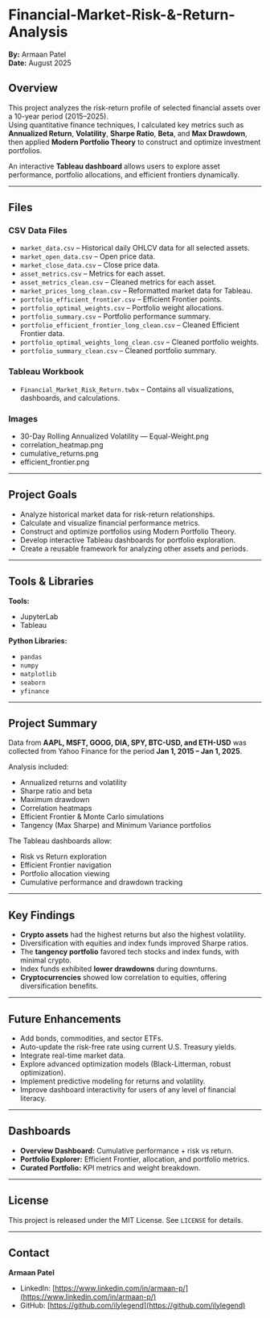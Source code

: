 # Financial-Market-Risk-&-Return-Analysis

**By:** Armaan Patel  
**Date:** August 2025  

## Overview
This project analyzes the risk-return profile of selected financial assets over a 10-year period (2015–2025).  
Using quantitative finance techniques, I calculated key metrics such as **Annualized Return**, **Volatility**, **Sharpe Ratio**, **Beta**, and **Max Drawdown**, then applied **Modern Portfolio Theory** to construct and optimize investment portfolios.  

An interactive **Tableau dashboard** allows users to explore asset performance, portfolio allocations, and efficient frontiers dynamically.

---

## Files
### CSV Data Files
- `market_data.csv` – Historical daily OHLCV data for all selected assets.
- `market_open_data.csv` – Open price data.
- `market_close_data.csv` – Close price data.
- `asset_metrics.csv` – Metrics for each asset.
- `asset_metrics_clean.csv` – Cleaned metrics for each asset.
- `market_prices_long_clean.csv` – Reformatted market data for Tableau.
- `portfolio_efficient_frontier.csv` – Efficient Frontier points.
- `portfolio_optimal_weights.csv` – Portfolio weight allocations.
- `portfolio_summary.csv` – Portfolio performance summary.
- `portfolio_efficient_frontier_long_clean.csv` – Cleaned Efficient Frontier data.
- `portfolio_optimal_weights_long_clean.csv` – Cleaned portfolio weights.
- `portfolio_summary_clean.csv` – Cleaned portfolio summary.

### Tableau Workbook
- `Financial_Market_Risk_Return.twbx` – Contains all visualizations, dashboards, and calculations.

### Images
- 30-Day Rolling Annualized Volatility — Equal-Weight.png
- correlation_heatmap.png
- cumulative_returns.png
- efficient_frontier.png

---

## Project Goals
- Analyze historical market data for risk-return relationships.
- Calculate and visualize financial performance metrics.
- Construct and optimize portfolios using Modern Portfolio Theory.
- Develop interactive Tableau dashboards for portfolio exploration.
- Create a reusable framework for analyzing other assets and periods.

---

## Tools & Libraries
**Tools:**  
- JupyterLab  
- Tableau  

**Python Libraries:**  
- `pandas`  
- `numpy`  
- `matplotlib`  
- `seaborn`  
- `yfinance`  

---

## Project Summary
Data from **AAPL, MSFT, GOOG, DIA, SPY, BTC-USD, and ETH-USD** was collected from Yahoo Finance for the period **Jan 1, 2015 – Jan 1, 2025**.  

Analysis included:
- Annualized returns and volatility
- Sharpe ratio and beta
- Maximum drawdown
- Correlation heatmaps
- Efficient Frontier & Monte Carlo simulations
- Tangency (Max Sharpe) and Minimum Variance portfolios

The Tableau dashboards allow:
- Risk vs Return exploration
- Efficient Frontier navigation
- Portfolio allocation viewing
- Cumulative performance and drawdown tracking

---

## Key Findings
- **Crypto assets** had the highest returns but also the highest volatility.
- Diversification with equities and index funds improved Sharpe ratios.
- The **tangency portfolio** favored tech stocks and index funds, with minimal crypto.
- Index funds exhibited **lower drawdowns** during downturns.
- **Cryptocurrencies** showed low correlation to equities, offering diversification benefits.

---

## Future Enhancements
- Add bonds, commodities, and sector ETFs.
- Auto-update the risk-free rate using current U.S. Treasury yields.
- Integrate real-time market data.
- Explore advanced optimization models (Black-Litterman, robust optimization).
- Implement predictive modeling for returns and volatility.
- Improve dashboard interactivity for users of any level of financial literacy.

---

## Dashboards
- **Overview Dashboard:** Cumulative performance + risk vs return.
- **Portfolio Explorer:** Efficient Frontier, allocation, and portfolio metrics.
- **Curated Portfolio:** KPI metrics and weight breakdown.

---

## License
This project is released under the MIT License. See `LICENSE` for details.

---

## Contact
**Armaan Patel**  
- LinkedIn: [https://www.linkedin.com/in/armaan-p/](https://www.linkedin.com/in/armaan-p/)
- GitHub: [https://github.com/ilylegend](https://github.com/ilylegend)
